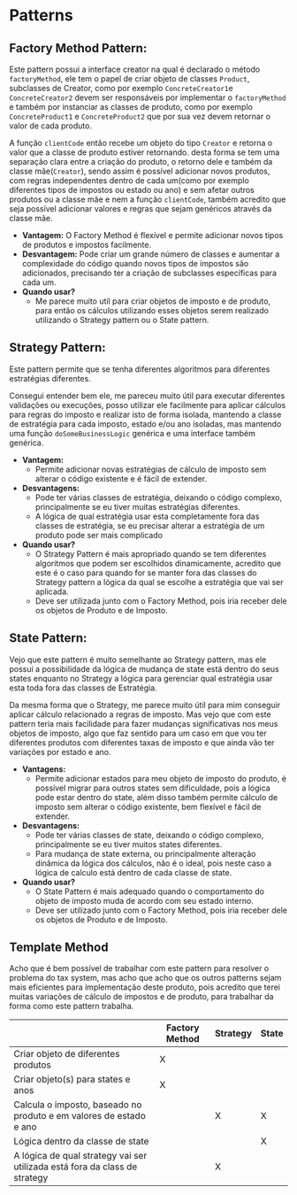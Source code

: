 # Patterns

## **Factory Method Pattern**:

Este pattern possui a interface creator na qual é declarado o método `factoryMethod`, ele tem o papel de criar objeto de classes `Product`, subclasses de Creator, como por exemplo `ConcreteCreator1`e `ConcreteCreator2` devem ser responsáveis por implementar o `factoryMethod` e também por instanciar as classes de produto, como por exemplo `ConcreteProduct1` e `ConcreteProduct2` que por sua vez devem retornar o valor de cada produto. 

A função `clientCode` então recebe um objeto do tipo `Creator` e retorna o valor que a classe de produto estiver retornando. desta forma se tem uma separação clara entre a criação do produto, o retorno dele e também da classe mãe(`Creator`), sendo assim é possível adicionar novos produtos, com regras independentes dentro de cada um(como por exemplo diferentes tipos de impostos ou estado ou ano) e sem afetar outros produtos ou a classe mãe e nem a função `clientCode`, também acredito que seja possível adicionar valores e regras que sejam genéricos através da classe mãe.

- **Vantagem:** O Factory Method é flexível e permite adicionar novos tipos de produtos e impostos facilmente.
- **Desvantagem:** Pode criar um grande número de classes e aumentar a complexidade do código quando novos tipos de impostos são adicionados, precisando ter a criação de subclasses específicas para cada um.
- **Quando usar?**
    - Me parece muito util para criar objetos de imposto e de produto, para então os cálculos utilizando esses objetos serem realizado utilizando o Strategy pattern ou o State pattern.

## **Strategy Pattern**:

Este pattern permite que se tenha diferentes algoritmos para diferentes estratégias diferentes.

Consegui entender bem ele, me pareceu muito útil para executar diferentes validações ou execuções, posso utilizar ele facilmente para aplicar cálculos para regras do imposto e realizar isto de forma isolada, mantendo a classe de estratégia para cada imposto, estado e/ou ano isoladas, mas mantendo uma função `doSomeBusinessLogic` genérica e uma interface também genérica.

- **Vantagem:**
    - Permite adicionar novas estratégias de cálculo de imposto sem alterar o código existente e é fácil de extender.
- **Desvantagens:**
    - Pode ter várias classes de estratégia, deixando o código complexo, principalmente se eu tiver muitas estratégias diferentes.
    - A lógica de qual estratégia usar esta completamente fora das classes de estratégia, se eu precisar alterar a estratégia de um produto pode ser mais complicado
- **Quando usar?**
    - O Strategy Pattern é mais apropriado quando se tem diferentes algoritmos que podem ser escolhidos dinamicamente, acredito que este é o caso para quando for se manter fora das classes do Strategy pattern a lógica da qual se escolhe a estratégia que vai ser aplicada.
    - Deve ser utilizada junto com o Factory Method, pois iria receber dele os objetos de Produto e de Imposto.

## **State Pattern**:

Vejo que este pattern é muito semelhante ao Strategy pattern, mas ele possui a possibilidade da lógica de mudança de state está dentro do seus states enquanto no Strategy a lógica para gerenciar qual estratégia usar esta toda fora das classes de Estratégia.

Da mesma forma que o Strategy, me parece muito útil para mim conseguir aplicar cálculo relacionado a regras de imposto. Mas vejo que com este pattern teria mais facilidade para fazer mudanças significativas nos meus objetos de imposto, algo que faz sentido para um caso em que vou ter diferentes produtos com diferentes taxas de imposto e que ainda vão ter variações por estado e ano.

- **Vantagens:**
    - Permite adicionar estados para meu objeto de imposto do produto, é possível migrar para outros states sem dificuldade, pois a lógica pode estar dentro do state, além disso também permite cálculo de imposto sem alterar o código existente, bem flexível e fácil de extender.
- **Desvantagens:**
    - Pode ter várias classes de state, deixando o código complexo, principalmente se eu tiver muitos states diferentes.
    - Para mudança de state externa, ou principalmente alteração dinâmica da lógica dos cálculos, não é o ideal, pois neste caso a lógica de calculo está dentro de cada classe de state.
- **Quando usar?**
    - O State Pattern é mais adequado quando o comportamento do objeto de imposto muda de acordo com seu estado interno.
    - Deve ser utilizado junto com o Factory Method, pois iria receber dele os objetos de Produto e de Imposto.

## **Template Method**

Acho que é bem possível de trabalhar com este pattern para resolver o problema do tax system, mas acho que acho que os outros patterns sejam mais eficientes para implementação deste produto, pois acredito que terei muitas variações de cálculo de impostos e de produto, para trabalhar da forma como este pattern trabalha.

|  | Factory Method | Strategy | State |
| --- | --- | --- | --- |
| Criar objeto de diferentes produtos | X |  |  |
| Criar objeto(s) para states e anos | X |  |  |
| Calcula o imposto, baseado no produto e em valores de estado e ano |  | X | X |
| Lógica dentro da classe de state |  |  | X |
| A lógica de qual strategy vai ser utilizada está fora da class de strategy |  | X |  |
